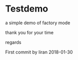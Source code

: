 # Testdemo

a simple demo of factory mode


thank you for your time

regards

First commit by liran 2018-01-30
